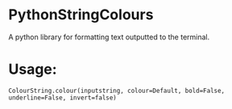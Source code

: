 # PythonStringColours
A python library for formatting text outputted to the terminal.

# Usage:
`ColourString.colour(inputstring, colour=Default, bold=False, underline=False, invert=false)`
